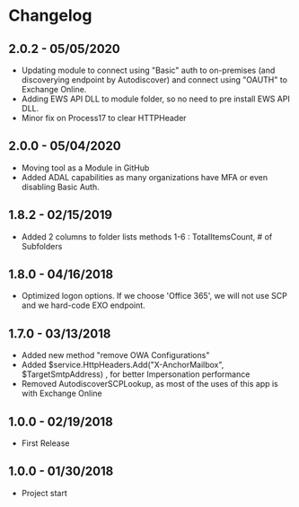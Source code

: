 ﻿# Changelog
## 2.0.2 - 05/05/2020
 - Updating module to connect using "Basic" auth to on-premises (and discoverying endpoint by Autodiscover) and connect using "OAUTH" to Exchange Online.
 - Adding EWS API DLL to module folder, so no need to pre install EWS API DLL.
 - Minor fix on Process17 to clear HTTPHeader
## 2.0.0 - 05/04/2020
 - Moving tool as a Module in GitHub
 - Added ADAL capabilities as many organizations have MFA or even disabling Basic Auth.
## 1.8.2 - 02/15/2019
 - Added 2 columns to folder lists methods 1-6 : TotalItemsCount, # of Subfolders
## 1.8.0 - 04/16/2018
 - Optimized logon options. If we choose 'Office 365', we will not use SCP and we hard-code EXO endpoint.
## 1.7.0 - 03/13/2018
 - Added new method "remove OWA Configurations"
 - Added $service.HttpHeaders.Add("X-AnchorMailbox", $TargetSmtpAddress) , for better Impersonation performance
 - Removed AutodiscoverSCPLookup, as most of the uses of this app is with Exchange Online
## 1.0.0 - 02/19/2018
 - First Release
## 1.0.0 - 01/30/2018
 - Project start